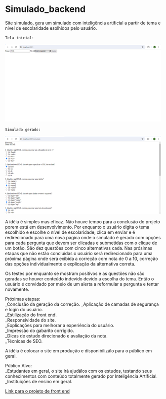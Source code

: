 # Simulado_backend
 Site simulado, gera um simulado com inteligência artificial a partir de tema e nivel de escolaridade esolhidos pelo usuário.
 
    Tela inicial:
 ![Tela inicial](https://github.com/KarinaBarros/Simulado_backend/blob/main/Captura%20de%20tela%202024-05-10%20064051.png)

    Simulado gerado:
![Simulado gerado](https://github.com/KarinaBarros/Simulado_backend/blob/main/Captura%20de%20tela%202024-05-10%20063754.png)

A idéia é simples mas eficaz. Não houve tempo para a conclusão do projeto porem está em desenvolvimento. Por enquanto o usuário digita o tema escolhido e escolhe o nível de escolaridade, clica em enviar e é redirecionado para uma nova página onde o simulado é gerado com opções para cada pergunta que devem ser clicadas e submetidas com o clique de um botão. São dez questões com cinco alternativas cada. Nas prósimas etapas que não estão concluídas o usuário será redirecionado para uma próxima página onde será exibida a correção com nota de 0 a 10, correção das opções individualmente e explicação da alternativa correta.

Os testes por enquanto se mostram positivos e as questões não são geradas se houver conteúdo indevido devido a escolha do tema. Então o usuário é convidado por meio de um alerta a reformular a pergunta e tentar novamente.

Próximas etapas:   
_Conclusão da geração da correção.
_Aplicação de camadas de segurança e login do usuário.  
_Estilização do front end.  
_Responsividade do site.  
_Explicações para melhorar a experiência do usuário.  
_Impressão do gabarito corrigido.  
_Dicas de estudo direcionado e avaliação da nota.  
_Técnicas de SEO.

A idéia é colocar o site em produção e disponibilizálo para o público em geral.

Público Alvo:   
_Estudantes em geral, o site irá ajudálos com os estudos, testando seus conhecimentos com conteúdo totalmente gerado por Inteligência Artificial.  
_Instituições de ensino em geral.

  [Link para o projeto de front end](https://github.com/KarinaBarros/Simulado_frontend)
